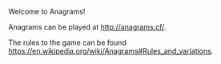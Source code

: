 Welcome to Anagrams!

Anagrams can be played at http://anagrams.cf/.

The rules to the game can be found https://en.wikipedia.org/wiki/Anagrams#Rules_and_variations.
